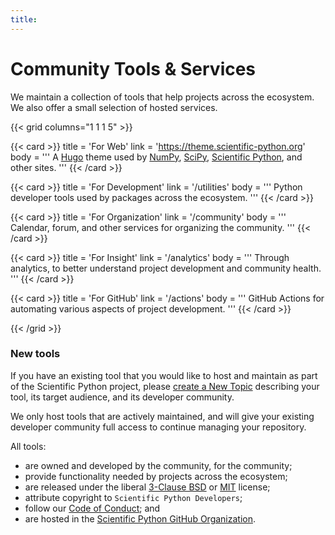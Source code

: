 ```yaml
---
title:
---
```


# Community Tools & Services

We maintain a collection of tools that help projects across the ecosystem.
We also offer a small selection of hosted services.

{{< grid columns="1 1 1 5" >}}

{{< card >}}
title = 'For Web'
link = 'https://theme.scientific-python.org'
body = '''
A [Hugo](https://gohugo.io/) theme used by [NumPy](https://numpy.org/), [SciPy](https://scipy.org/),
[Scientific Python](https://scientific-python.org/), and other sites.
'''
{{< /card >}}

{{< card >}}
title = 'For Development'
link = '/utilities'
body = '''
Python developer tools used by packages across the ecosystem.
'''
{{< /card >}}

{{< card >}}
title = 'For Organization'
link = '/community'
body = '''
Calendar, forum, and other services for organizing the community.
'''
{{< /card >}}

{{< card >}}
title = 'For Insight'
link = '/analytics'
body = '''
Through analytics, to better understand project development and community health.
'''
{{< /card >}}

{{< card >}}
title = 'For GitHub'
link = '/actions'
body = '''
GitHub Actions for automating various aspects of project development.
'''
{{< /card >}}

{{< /grid >}}

### New tools

If you have an existing tool that you would like to host and maintain as part of the Scientific Python project,
please [create a New Topic](https://discuss.scientific-python.org/new-topic?category=contributor&tags=propose)
describing your tool, its target audience, and its developer community.

We only host tools that are actively maintained, and will give your existing
developer community full access to continue managing your repository.

All tools:

- are owned and developed by the community, for the community;
- provide functionality needed by projects across the ecosystem;
- are released under the liberal [3-Clause BSD](https://opensource.org/license/bsd-3-clause/) or [MIT](https://opensource.org/license/mit/) license;
- attribute copyright to `Scientific Python Developers`;
- follow our [Code of Conduct](https://scientific-python.org/code_of_conduct/); and
- are hosted in the [Scientific Python GitHub Organization](https://github.com/scientific-python/).
